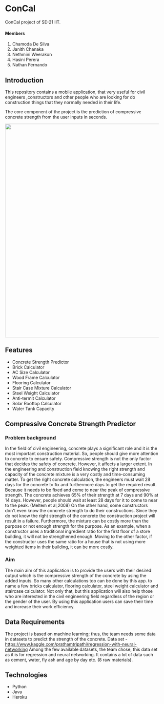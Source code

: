 # ConCal
ConCal project of SE-21 IIT.

<h4>Members</h4>
<ol>
<li>Chamoda De Silva</li>
<li>Janith Chanaka</li>
<li>Nethmini Weerakon</li>
<li> Hasini Perera</li>
<li>Nathan Fernando</li>
</ol>

<h2>Introduction</h2>
This repository contains a mobile application, that very useful for civil engineers ,constructors and other people who are looking for do construction things that they normally needed in their life.

The core component of the project is the prediction of compressive concrete strength from the user inputs in seconds.

<img src="https://www.greenbiz.com/sites/default/files/images/articles/featured/shutterstock7430463401.jpg" width="700"/>

<h2>Features</h2>

<ul>
<li>Concrete Strength Predictor</li>
<li>Brick Calculator</li>
<li>AC Size Calculator</li>
<li>Wood Frame Calculator</li>
<li>Flooring Calculator</li>
<li>Stair Case Mixture Calculator</li>
<li>Steel Weight Calculator</li>
<li>Anti-termit Calculator</li>
<li>Solar Rooftop Calculator</li>
<li>Water Tank Capacity</li>
</ul>


<h2> Compressive Concrete Strength Predictor</h2>

<h3>Problem background</h3>

In the field of civil engineering, concrete plays a significant role and it is the most important
construction material. So, people should give more attention to concrete to ensure safety.
Compressive strength is not the only factor that decides the safety of concrete. However, it
affects a larger extent.
In the engineering and construction field knowing the right strength and capacity of the concrete
mixture is a very costly and time-consuming matter. To get the right concrete calculation, the
engineers must wait 28 days for the concrete to fix and furthermore days to get the required
result. Because it needs to be fixed and come to near the peak of compressive strength. The
concrete achieves 65% of their strength at 7 days and 90% at 14 days. However, people should
wait at least 28 days for it to come to near to the peak. (Meltem et al,2008)
On the other hand, some constructors don't even know the concrete strength to do their
constructions. Since they do not know the right strength of the concrete the construction project
will result in a failure. Furthermore, the mixture can be costly more than the purpose or not
enough strength for the purpose. As an example, when a constructor uses a traditional ingredient
ratio for the first floor of a store building, it will not be strengthened enough. Moving to the other
factor, if the constructor uses the same ratio for a house that is not using more weighted items in
their building, it can be more costly.

<h3>Aim</h3>

The main aim of this application is to provide the users with their desired output which is the 
compressive strength of the concrete by using the added inputs. So many other calculations too 
can be done by this app. to name a few bricks calculator, flooring calculator, steel weight 
calculator and staircase calculator. Not only that, but this application will also help those who 
are interested in the civil engineering field regardless of the region or the gender of the user. 
By using this application users can save their time and increase their work efficiency.

<h2>Data Requirements</h2>

The project is based on machine learning; thus, the team needs some data in datasets to predict 
the strength of the concrete.
Data set - https://www.kaggle.com/prathamtripathi/regression-with-neural-networking
Among the few available datasets, the team chose, this data set as it is for regression and neural 
networking. It contains a lot of data such as cement, water, fly ash and age by day etc. (8 raw 
materials).

<h2>Technologies</h2>

<ul>
<li>Python</li>
<li>Java</li>
<li>Heroku</li>
</ul>
